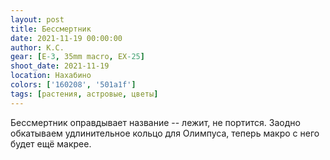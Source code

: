 ```yaml
---
layout: post
title: Бессмертник
date: 2021-11-19 00:00:00
author: К.С.
gear: [E-3, 35mm macro, EX-25]
shoot_date: 2021-11-19
location: Нахабино
colors: ['160208', '501a1f']
tags: [растения, астровые, цветы]
---
```

Бессмертник оправдывает название -- лежит, не портится. Заодно обкатываем удлинительное кольцо для Олимпуса, теперь макро с него будет ещё макрее.
